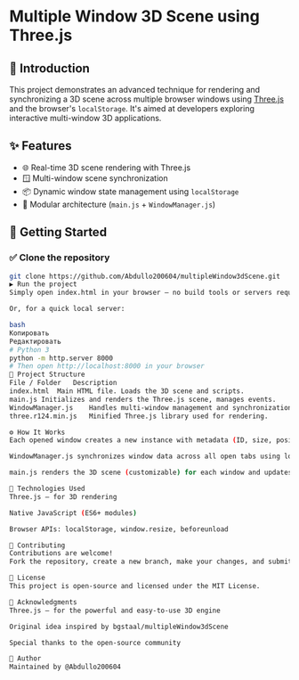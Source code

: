 # Multiple Window 3D Scene using Three.js

## 📌 Introduction
This project demonstrates an advanced technique for rendering and synchronizing a 3D scene across multiple browser windows using [Three.js](https://threejs.org) and the browser's `localStorage`. It's aimed at developers exploring interactive multi-window 3D applications.

## ✨ Features
- 🌐 Real-time 3D scene rendering with Three.js
- 🪟 Multi-window scene synchronization
- 📦 Dynamic window state management using `localStorage`
- 🧠 Modular architecture (`main.js` + `WindowManager.js`)

## 🚀 Getting Started

### ✅ Clone the repository

```bash
git clone https://github.com/Abdullo200604/multipleWindow3dScene.git
▶️ Run the project
Simply open index.html in your browser — no build tools or servers required.

Or, for a quick local server:

bash
Копировать
Редактировать
# Python 3
python -m http.server 8000
# Then open http://localhost:8000 in your browser
📁 Project Structure
File / Folder	Description
index.html	Main HTML file. Loads the 3D scene and scripts.
main.js	Initializes and renders the Three.js scene, manages events.
WindowManager.js	Handles multi-window management and synchronization via localStorage.
three.r124.min.js	Minified Three.js library used for rendering.

⚙️ How It Works
Each opened window creates a new instance with metadata (ID, size, position).

WindowManager.js synchronizes window data across all open tabs using localStorage.

main.js renders the 3D scene (customizable) for each window and updates it on resize or movement.

🧱 Technologies Used
Three.js — for 3D rendering

Native JavaScript (ES6+ modules)

Browser APIs: localStorage, window.resize, beforeunload

🤝 Contributing
Contributions are welcome!
Fork the repository, create a new branch, make your changes, and submit a pull request. Suggestions for new features, improvements, or bug fixes are appreciated.

📜 License
This project is open-source and licensed under the MIT License.

🙏 Acknowledgments
Three.js — for the powerful and easy-to-use 3D engine

Original idea inspired by bgstaal/multipleWindow3dScene

Special thanks to the open-source community

👤 Author
Maintained by @Abdullo200604
